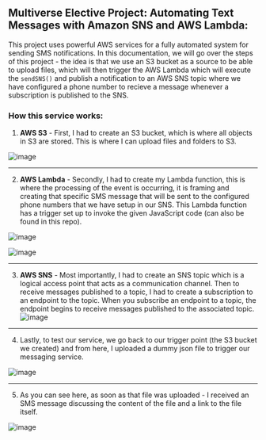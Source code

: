 ## Multiverse Elective Project: Automating Text Messages with Amazon SNS and AWS Lambda:

This project uses powerful AWS services for a fully automated system for sending SMS notifications. In this documentation, we will go over the steps of this project - the idea is that we use an S3 bucket as a source to be able to upload files, which will then trigger the AWS Lambda which will execute the `sendSNS()` and publish a notification to an AWS SNS topic where we have configured a phone number to recieve a message whenever a subscription is published to the SNS.

### How this service works: 

1. **AWS S3** - First, I had to create an S3 bucket, which is where all objects in S3 are stored. This is where I can upload files and folders to S3.

![image](https://github.com/tanicha/sms-lambda/assets/91624779/9420f067-cd7d-466d-a67d-0db33a3bbbd4)

---

2. **AWS Lambda** - Secondly, I had to create my Lambda function, this is where the processing of the event is occurring, it is framing and creating that specific SMS message that will be sent to the configured phone numbers that we have setup in our SNS. This Lambda function has a trigger set up to invoke the given JavaScript code (can also be found in this repo).

![image](https://github.com/tanicha/sms-lambda/assets/91624779/dfad4fa3-fefc-4dd2-b988-474b3b7722f0)

![image](https://github.com/tanicha/sms-lambda/assets/91624779/8e80a338-e189-47a4-b2c9-38b47ee2845e)

---

3. **AWS SNS** - Most importantly, I had to create an SNS topic which is a logical access point that acts as a communication channel. Then to receive messages published to a topic, I had to create a subscription to an endpoint to the topic. When you subscribe an endpoint to a topic, the endpoint begins to receive messages published to the associated topic.
![image](https://github.com/tanicha/sms-lambda/assets/91624779/d996dc78-505b-4401-b53f-8698e398126b)

---

4. Lastly, to test our service, we go back to our trigger point (the S3 bucket we created) and from here, I uploaded a dummy json file to trigger our messaging service.

![image](https://github.com/tanicha/sms-lambda/assets/91624779/0db3b5db-9ac8-4cd2-b9fa-df11022e735c)

---

5. As you can see here, as soon as that file was uploaded - I received an SMS message discussing the content of the file and a link to the file itself.

![image](https://github.com/tanicha/sms-lambda/assets/91624779/68e67943-a3d3-46e0-8306-d5992b37d13e)


